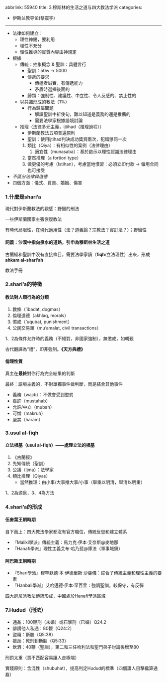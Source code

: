 abbrlink: 55940
title: 3.穆斯林的生活之道与四大教法学派
categories:
  - 伊斯兰教导论(蔡震宇)
---
- 法律如何建立：
	- 理性神賜，要利用
	- 理性不充分
	- 理性推導的實質內容由神規定
- 根據
	- 傳統：抽象概念 & 聖訓：具體言行
		- 聖訓：50w -> 5000
		- 傳遞的要求
			- 傳遞者誠實，有傳遞能力
			- 矛盾時選擇後面的
		- 歸類：強制性、建議性、中立性、令人反感的、禁止性的
	- 以共識形成的教法（1%）
		- 行為歸屬問題
			- 解讀聖訓中祈使句，難以知道是義務的還是推薦的
			- 需要法學家根據語境討論
	- 推理（法律多元主義，ijtihad（推理過程））
		- 伊斯蘭教法五項普遍原則
		- 聖訓：使用ijtihad判決成功獎賞兩次，犯錯懲罰一次
		1. 類比（Qiya）：有相似性的案例（法律理由）
			1. 適宜性（munasaba）：基於啟示以理性認識法律理由
		2. 當然推理（a fortiori type）
		3. 做更優的考慮（Istihan），考慮當地慣習：必須立即付款 -> 僱用合同也可接受
- *不區分法律與道德*
- 四個方面：儀式、買賣、婚姻、傷害

### 1.什麼是shari’a

現代對伊斯蘭教法的觀感：野蠻的刑法

一些伊斯蘭國家主張恢復教法

有時代局限性，在現代適用性（法？道義論？宗教法？實訂法？）；野蠻性

#### 詞義：沙漠中指向泉水的道路，引申為穆斯林生活之道

古蘭經和聖訓中沒有直接條目，需要法學家讀（**fiqh**/立法理性）出來，形成**ahkam al-shari’ah**

教法手冊

### 2.shari’a的特徵

#### 教法對人類行為的分類

1. 教條（’ibadat, dogmas）
2. 倫理道德（akhlaq, morals）
3. 懲戒（‘uqubat, punishment）
4. 公民交易類（mu’amalat, civil transactions）

1、2為條件允許時的義務（不絕對，非國家強制），無懲戒，如朝覲

古代翻譯為“禮”，即非強制。**《天方典禮》**

#### 倫理性質

真主在**最終**對你行為完全結果的判斷

最終：語境主義的，不對單獨事件做判斷，而是結合其他事件

- 義務（wajib）：不做會受到懲罰
- 嘉許（mustahab）
- 允許/中立（mubah）
- 可憎（makruh）
- 嚴禁（haram）

### 3.usul al-fiqh

#### 立法根基（usul al-fiqh）——處理立法的根基

1. 《古蘭經》
2. 先知傳統（聖訓）
3. 公議（ljma）：法學家
4. 類比推理（Qiyas）
	- 當然推理：由小事/大事推大事/小事（舉重以明清，舉清以明重）

1、2為源泉，3、4為方法

### 4.shari’a的形成

#### 伍麥葉王朝時期

自下而上：四大教法學家都沒有官方職位，傳統反思和建立體系

- 『Maliki學派』傳統主義：馬力克·伊本·艾奈斯@麥地那
- 『Hanafi學派』理性主義艾布·哈乃斐@庫法（軍事城鎮）

#### 阿巴斯王朝時期

- 『Shari學派』穆罕默德·本·伊德里斯·沙斐儀：綜合了傳統主義和理性主義的要素
- 『Hanbali學派』艾哈邁德·伊本·罕百里：強調聖訓，較保守，有反彈

四大遜尼派教法傳統形成，中國處於Hanafi學派區域

### 7.Hudud（刑法）

- 通姦：100鞭刑（未婚）或石擊刑（已婚）Q24.2
- 誹謗他人私通：80鞭（Q24:2）
- 盜竊：斷肢（Q5:38）
- 搶劫：死刑到斷肢（Q5:33）
- 飲酒：40鞭（聖訓），第二和三任哈利法和聖門弟子討論後增至80

刑罰太重（責不匹配容易讓人走極端）

實踐原則：含混性（shubuhat），提高判定Hudud的標準（四個證人目擊纔算通姦）